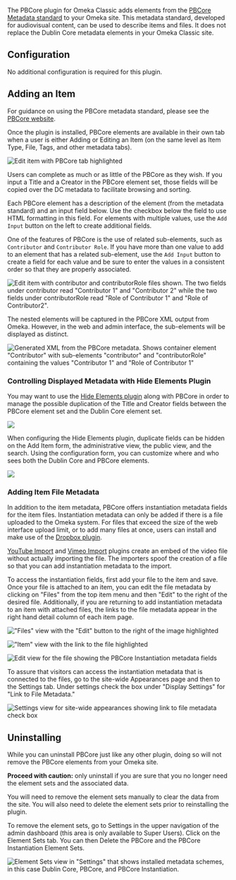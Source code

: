 The PBCore plugin for Omeka Classic adds elements from the [PBCore Metadata standard](https://pbcore.org/) to your Omeka site. This metadata standard, developed for audiovisual content, can be used to describe items and files. It does not replace the Dublin Core metadata elements in your Omeka Classic site.

## Configuration

No additional configuration is required for this plugin.

## Adding an Item

For guidance on using the PBCore metadata standard, please see the [PBCore website](https://pbcore.org/tutorials).

Once the plugin is installed, PBCore elements are available in their own tab when a user is either Adding or Editing an Item (on the same level as Item Type, File, Tags, and other metadata tabs).

![Edit item with PBCore tab highlighted](../doc_files/plugin_images/pbCoreAdd.png)

Users can complete as much or as little of the PBCore as they wish. If you input a Title and a Creator in the PBCore element set, those fields will be copied over the DC metadata to facilitate browsing and sorting.

Each PBCore element has a description of the element (from the metadata standard) and an input field below. Use the checkbox below the field to use HTML formatting in this field. For elements with multiple values, use the `Add Input` button on the left to create additional fields.  

One of the features of PBCore is the use of related sub-elements, such as `Contributor` and `Contributor Role`. If you have more than one value to add to an element that has a related sub-element, use the `Add Input` button to create a field for each value and be sure to enter the values in a consistent order so that they are properly associated. 

![Edit item with contributor and contributorRole files shown. The two fields under contributor read "Contributor 1" and "Contributor 2" while the two fields under contributorRole read "Role of Contributor 1" and "Role of Contributor2". ](../doc_files/plugin_images/pbCoreNestedElements.png)

The nested elements will be captured in the PBCore XML output from Omeka. However, in the web and admin interface, the sub-elements will be displayed as distinct.

![Generated XML from the PBCore metadata. Shows container element "Contributor" with sub-elements "contributor" and "contributorRole" containing the values "Contributor 1" and "Role of Contributor 1"](../doc_files/plugin_images/pbCoreNestedElementsXML.png)

### Controlling Displayed Metadata with Hide Elements Plugin

You may want to use the [Hide Elements plugin](https://omeka.org/classic/plugins/HideElements/) along with PBCore in order to manage the possible duplication of the Title and Creator fields between the PBCore element set and the Dublin Core element set.

![](../doc_files/plugin_images/pbCoreDuplicateFields.png)

When configuring the Hide Elements plugin, duplicate fields can be hidden on the Add Item form, the administrative view, the public view, and the search. Using the configuration form, you can customize where and who sees both the Dublin Core and PBCore elements.

![](../doc_files/plugin_images/pbCoreHideElements.png)

### Adding Item File Metadata

In addition to the item metadata, PBCore offers instantiation metadata fields for the item files. Instantiation metadata can only be added if there is a file uploaded to the Omeka system. For files that exceed the size of the web interface upload limit, or to add many files at once, users can install and make use of the [Dropbox plugin](Dropbox.md). 

[YouTube Import](https://omeka.org/classic/plugins/YouTubeImport/) and [Vimeo Import](https://omeka.org/classic/plugins/VimeoImport/) plugins create an embed of the video file without actually importing the file. The importers spoof the creation of a file so that you can add instantiation metadata to the import. 

To access the instantiation fields, first add your file to the item and save. Once your file is attached to an item, you can edit the file metadata by clicking on "Files" from the top item menu and then "Edit" to the right of the desired file. Additionally, if you are returning to add instantiation metadata to an item with attached files, the links to the file metadata appear in the right hand detail column of each item page.

!["Files" view with the "Edit" button to the right of the image highlighted](../doc_files/plugin_images/pbCoreFile.png)

!["Item" view with the link to the file highlighted](../doc_files/plugin_images/pbCoreEditFileMetadata.png)

![Edit view for the file showing the PBCore Instantiation metadata fields](../doc_files/plugin_images/pbCoreFileEdit.png)

To assure that visitors can access the instantiation metadata that is connected to the files, go to the site-wide Appearances page and then to the Settings tab. Under settings check the box under "Display Settings" for "Link to File Metadata."

![Settings view for site-wide appearances showing link to file metadata check box](../doc_files/plugin_images/pbCoreLinkFileMetadata.png)

## Uninstalling

While you can uninstall PBCore just like any other plugin, doing so will not remove the PBCore elements from your Omeka site. 

**Proceed with caution:** only uninstall if you are sure that you no longer need the element sets and the associated data. 

You will need to remove the element sets manually to clear the data from the site. You will also need to delete the element sets prior to reinstalling the plugin.

To remove the element sets, go to Settings in the upper navigation of the admin dashboard (this area is only available to Super Users). Click on the Element Sets tab. You can then Delete the PBCore and the PBCore Instantiation Element Sets. 

![Element Sets view in "Settings" that shows installed metadata schemes, in this case Dublin Core, PBCore, and PBCore Instantiation.](../doc_files/plugin_images/pbCoreDelete.png)